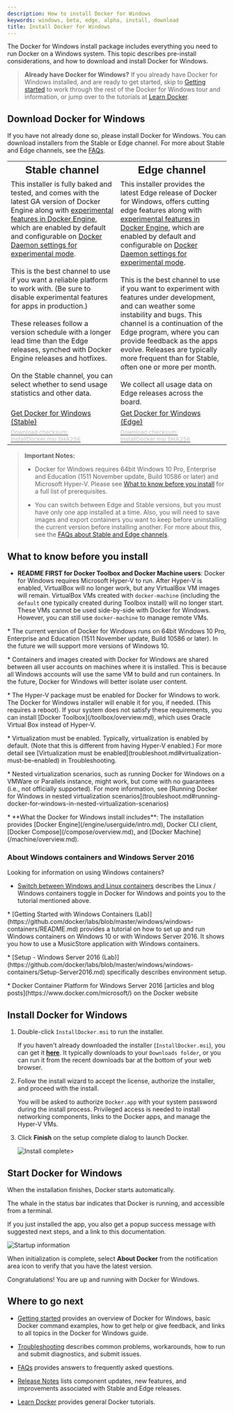 ```yaml
---
description: How to install Docker for Windows
keywords: windows, beta, edge, alpha, install, download
title: Install Docker for Windows
---
```


The Docker for Windows install package includes everything you need to run
Docker on a Windows system. This topic describes pre-install considerations, and
how to download and install Docker for Windows.

> **Already have Docker for Windows?** If you already have Docker for Windows installed, and are ready to get started, skip to [Getting started](index.md) to
work through the rest of the Docker for Windows tour and information, or jump
over to the tutorials at [Learn Docker](/learn.md).

## Download Docker for Windows

If you have not already done so, please install Docker for Windows. You can
download installers from the Stable or Edge channel.  For more about Stable and
Edge channels, see the
[FAQs](/docker-for-windows/faqs.md#questions-about-stable-and-edge-channels).

<table style="width:100%">
  <tr>
    <th style="font-size: x-large; font-family: arial">Stable channel</th>
    <th style="font-size: x-large; font-family: arial">Edge channel</th>
  </tr>
  <tr valign="top">
    <td width="50%">This installer is fully baked and tested, and comes
    with the latest GA version of Docker Engine along with
    <a href="https://github.com/docker/docker/blob/master/experimental/README.md"> experimental features in Docker Engine</a>, which are enabled
    by default and configurable on
    <a href="index#daemon-experimental-mode">Docker Daemon settings for
    experimental mode</a>. <br><br>This is the best channel to use if
    you want a reliable platform to work with. (Be sure to disable
    experimental features for apps in production.) <br><br>These releases follow a version schedule with a longer lead time than the Edge releases,
    synched with Docker Engine releases and hotfixes.<br><br>On the
    Stable channel, you can select whether to send usage statistics
    and other data.
    </td>
    <td width="50%">This installer provides the latest Edge release of
    Docker for Windows, offers cutting edge features along with <a href="https://github.com/docker/docker/blob/master/experimental/README.md"> experimental features in Docker Engine</a>, which are enabled
    by default and configurable on <a href="index#daemon-experimental-mode">
    Docker Daemon settings for experimental mode</a>. <br><br>This is
    the best channel to use if you want to experiment with features
    under development, and can weather some instability and bugs. This
    channel is a continuation of the Edge program, where you can
    provide feedback as the apps evolve. Releases are typically more
    frequent than for Stable, often one or more per month. <br><br>
    We collect all usage data on Edge releases across the board.</td>
  </tr>
  <tr valign="top">
  <td width="50%">
  <a class="button outline-btn" href="https://download.docker.com/win/stable/InstallDocker.msi">Get Docker for Windows (Stable)</a>
  </td>
  <td width="50%">
  <a class="button outline-btn" href="https://download.docker.com/win/beta/InstallDocker.msi">Get Docker for Windows (Edge)</a>
  </td>
  </tr>
  <tr>
  <td><a href="https://download.docker.com/win/stable/InstallDocker.msi.sha256sum"><font color="#BDBDBD" size="-1">Download checksum: InstallDocker.msi SHA256</font></a></td>
  <td><a href="https://download.docker.com/win/beta/InstallDocker.msi.sha256sum"><font color="#BDBDBD" size="-1">Download checksum: InstallDocker.msi SHA256</font></a></td>
  </tr>
</table>

>**Important Notes:**
>
> - Docker for Windows requires 64bit Windows 10 Pro, Enterprise and Education
>   (1511 November update, Build 10586 or later) and Microsoft Hyper-V. Please
>   see
>   [What to know before you install](/docker-for-windows/#what-to-know-before-you-install)
>   for a full list of prerequisites.
>
> - You can switch between Edge and Stable versions, but you must have only one
>   app installed at a time. Also, you will need to save images and export
>   containers you want to keep before uninstalling the current version before
>   installing another. For more about this, see the
>   [FAQs about Stable and Edge channels](/docker-for-windows/faqs.md#questions-about-stable-and-edge-channels).

##  What to know before you install

* **README FIRST for Docker Toolbox and Docker Machine users**: Docker for Windows requires Microsoft Hyper-V to run. After Hyper-V is enabled,
VirtualBox will no longer work, but any VirtualBox VM images will remain.
VirtualBox VMs created with `docker-machine` (including the `default` one
typically created during Toolbox install) will no longer start. These VMs cannot
be used side-by-side with Docker for Windows. However, you can still use
`docker-machine` to manage remote VMs.
<p />
* The current version of Docker for Windows runs on 64bit Windows 10 Pro, Enterprise and Education (1511 November update, Build 10586 or later). In the future we will support more versions of Windows 10.
<p />
* Containers and images created with Docker for Windows are shared between all user accounts on machines where it is installed. This is because all
Windows accounts will use the same VM to build and run containers. In the
future, Docker for Windows will better isolate user content.
<p />
* The Hyper-V package must be enabled for Docker for Windows to work. The Docker for Windows installer will enable it for you, if needed. (This requires a
reboot). If your system does not satisfy these requirements, you can install
[Docker Toolbox](/toolbox/overview.md), which uses Oracle Virtual Box instead of
Hyper-V.
<p />
* Virtualization must be enabled. Typically, virtualization is enabled by default. (Note that this is different from having Hyper-V enabled.) For more
detail see [Virtualization must be
enabled](troubleshoot.md#virtualization-must-be-enabled) in Troubleshooting.
<p />
* Nested virtualization scenarios, such as running Docker for Windows
on a VMWare or Parallels instance, might work, but come with no
guarantees (i.e., not officially supported). For more information, see
[Running Docker for Windows in nested virtualization scenarios](troubleshoot.md#running-docker-for-windows-in-nested-virtualization-scenarios)
<p />
* **What the Docker for Windows install includes**: The installation provides [Docker Engine](/engine/userguide/intro.md), Docker CLI client, [Docker Compose](/compose/overview.md), and [Docker Machine](/machine/overview.md).

### About Windows containers and Windows Server 2016

Looking for information on using Windows containers?

* [Switch between Windows and Linux containers](/docker-for-windows/index.md#switch-between-windows-and-linux-containers) describes the Linux / Windows containers toggle in Docker for Windows and points you to the tutorial mentioned above.
<p />
* [Getting Started with Windows Containers (Lab)](https://github.com/docker/labs/blob/master/windows/windows-containers/README.md)
provides a tutorial on how to set up and run Windows containers on Windows 10 or
with Windows Server 2016. It shows you how to use a MusicStore application with
Windows containers.
<p />
* [Setup - Windows Server 2016 (Lab)](https://github.com/docker/labs/blob/master/windows/windows-containers/Setup-Server2016.md) specifically describes environment setup.
<p />
* Docker Container Platform for Windows Server 2016 [articles and blog posts](https://www.docker.com/microsoft/) on the Docker website

## Install Docker for Windows

1. Double-click `InstallDocker.msi` to run the installer.

    If you haven't already downloaded the installer (`InstallDocker.msi`), you can get it [**here**](https://download.docker.com/win/stable/InstallDocker.msi). It typically downloads to your `Downloads folder`, or you can run it from the recent downloads bar at the bottom of your web browser.

2. Follow the install wizard to accept the license, authorize the installer, and proceed with the install.

    You will be asked to authorize `Docker.app` with your system password during the install process. Privileged access is needed to install networking components, links to the Docker apps, and manage the Hyper-V VMs.

3. Click **Finish** on the setup complete dialog to launch Docker.

    ![Install complete>](/docker-for-windows/images/installer-finishes.png)

## Start Docker for Windows

When the installation finishes, Docker starts automatically.

The whale in the status bar indicates that Docker is running, and accessible from a terminal.

If you just installed the app, you also get a popup success message with suggested next steps, and a link to this documentation.

![Startup information](/docker-for-windows/images/win-install-success-popup-cloud.png)

When initialization is complete, select **About Docker** from the notification area icon to verify that you have the latest version.

Congratulations! You are up and running with Docker for Windows.

## Where to go next

* [Getting started](index.md) provides an overview of Docker for Windows,
basic Docker command examples, how to get help or give feedback, and
links to all topics in the Docker for Windows guide.

* [Troubleshooting](troubleshoot.md) describes common problems,
workarounds, how to run and submit diagnostics, and submit issues.

* [FAQs](faqs.md) provides answers to frequently asked questions.

* [Release Notes](release-notes.md) lists component updates, new features, and improvements associated with Stable and Edge releases.

* [Learn Docker](/learn.md) provides general Docker tutorials.
